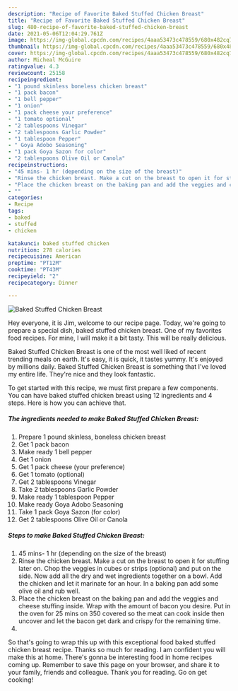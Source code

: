 ```yaml
---
description: "Recipe of Favorite Baked Stuffed Chicken Breast"
title: "Recipe of Favorite Baked Stuffed Chicken Breast"
slug: 480-recipe-of-favorite-baked-stuffed-chicken-breast
date: 2021-05-06T12:04:29.761Z
image: https://img-global.cpcdn.com/recipes/4aaa53473c478559/680x482cq70/baked-stuffed-chicken-breast-recipe-main-photo.jpg
thumbnail: https://img-global.cpcdn.com/recipes/4aaa53473c478559/680x482cq70/baked-stuffed-chicken-breast-recipe-main-photo.jpg
cover: https://img-global.cpcdn.com/recipes/4aaa53473c478559/680x482cq70/baked-stuffed-chicken-breast-recipe-main-photo.jpg
author: Micheal McGuire
ratingvalue: 4.3
reviewcount: 25158
recipeingredient:
- "1 pound skinless boneless chicken breast"
- "1 pack bacon"
- "1 bell pepper"
- "1 onion"
- "1 pack cheese your preference"
- "1 tomato optional"
- "2 tablespoons Vinegar"
- "2 tablespoons Garlic Powder"
- "1 tablespoon Pepper"
- " Goya Adobo Seasoning"
- "1 pack Goya Sazon for color"
- "2 tablespoons Olive Oil or Canola"
recipeinstructions:
- "45 mins- 1 hr (depending on the size of the breast)"
- "Rinse the chicken breast. Make a cut on the breast to open it for stuffing later on. Chop the veggies in cubes or strips (optional) and put on the side. Now add all the dry and wet ingredients together on a bowl. Add the chicken and let it marinate for an hour. In a baking pan add some olive oil and rub well."
- "Place the chicken breast on the baking pan and add the veggies and cheese stuffing inside. Wrap with the amount of bacon you desire. Put in the oven for 25 mins on 350 covered so the meat can cook inside then uncover and let the bacon get dark and crispy for the remaining time."
- ""
categories:
- Recipe
tags:
- baked
- stuffed
- chicken

katakunci: baked stuffed chicken 
nutrition: 278 calories
recipecuisine: American
preptime: "PT12M"
cooktime: "PT43M"
recipeyield: "2"
recipecategory: Dinner

---
```



![Baked Stuffed Chicken Breast](https://img-global.cpcdn.com/recipes/4aaa53473c478559/680x482cq70/baked-stuffed-chicken-breast-recipe-main-photo.jpg)

Hey everyone, it is Jim, welcome to our recipe page. Today, we're going to prepare a special dish, baked stuffed chicken breast. One of my favorites food recipes. For mine, I will make it a bit tasty. This will be really delicious.



Baked Stuffed Chicken Breast is one of the most well liked of recent trending meals on earth. It's easy, it is quick, it tastes yummy. It's enjoyed by millions daily. Baked Stuffed Chicken Breast is something that I've loved my entire life. They're nice and they look fantastic.


To get started with this recipe, we must first prepare a few components. You can have baked stuffed chicken breast using 12 ingredients and 4 steps. Here is how you can achieve that.

<!--inarticleads1-->

##### The ingredients needed to make Baked Stuffed Chicken Breast:

1. Prepare 1 pound skinless, boneless chicken breast
1. Get 1 pack bacon
1. Make ready 1 bell pepper
1. Get 1 onion
1. Get 1 pack cheese (your preference)
1. Get 1 tomato (optional)
1. Get 2 tablespoons Vinegar
1. Take 2 tablespoons Garlic Powder
1. Make ready 1 tablespoon Pepper
1. Make ready  Goya Adobo Seasoning
1. Take 1 pack Goya Sazon (for color)
1. Get 2 tablespoons Olive Oil or Canola




<!--inarticleads2-->

##### Steps to make Baked Stuffed Chicken Breast:

1. 45 mins- 1 hr (depending on the size of the breast)
1. Rinse the chicken breast. Make a cut on the breast to open it for stuffing later on. Chop the veggies in cubes or strips (optional) and put on the side. Now add all the dry and wet ingredients together on a bowl. Add the chicken and let it marinate for an hour. In a baking pan add some olive oil and rub well.
1. Place the chicken breast on the baking pan and add the veggies and cheese stuffing inside. Wrap with the amount of bacon you desire. Put in the oven for 25 mins on 350 covered so the meat can cook inside then uncover and let the bacon get dark and crispy for the remaining time.
1. 




So that's going to wrap this up with this exceptional food baked stuffed chicken breast recipe. Thanks so much for reading. I am confident you will make this at home. There's gonna be interesting food in home recipes coming up. Remember to save this page on your browser, and share it to your family, friends and colleague. Thank you for reading. Go on get cooking!
